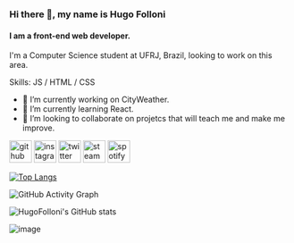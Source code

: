 ### Hi there 👋, my name is Hugo Folloni
#### I am a front-end web developer.
I'm a Computer Science student at UFRJ, Brazil, looking to work on this area.

Skills: JS / HTML / CSS

- 🔭 I’m currently working on CityWeather.
- 🌱 I’m currently learning React.
- 👯 I’m looking to collaborate on projetcs that will teach me and make me improve.


[<img src='https://cdn.jsdelivr.net/npm/simple-icons@3.0.1/icons/github.svg' alt='github' height='40'>](https://github.com/hugofolloni)  [<img src='https://cdn.jsdelivr.net/npm/simple-icons@3.0.1/icons/instagram.svg' alt='instagram' height='40'>](https://www.instagram.com/hugofolloni/)  [<img src='https://cdn.jsdelivr.net/npm/simple-icons@3.0.1/icons/twitter.svg' alt='twitter' height='40'>](https://twitter.com/hugofolloni)  [<img src='https://cdn.jsdelivr.net/npm/simple-icons@3.0.1/icons/steam.svg' alt='steam' height='40'>](steamcommunity.com/id/hueyzin)  [<img src='https://cdn.jsdelivr.net/npm/simple-icons@3.0.1/icons/spotify.svg' alt='spotify' height='40'>](https://open.spotify.com/user/222ysmwoafqvdw435hrwqqsdi?si=1286829d904947e6)  

[![Top Langs](https://github-readme-stats.vercel.app/api/top-langs/?username=hugofolloni)](https://github.com/anuraghazra/github-readme-stats)

![GitHub Activity Graph](https://activity-graph.herokuapp.com/graph?username=hugofolloni)  

![HugoFolloni's GitHub stats](https://github-readme-stats.vercel.app/api?username=hugofolloni&show_icons=true&theme=radical)

![image](https://user-images.githubusercontent.com/82226141/123043940-68826880-d3cf-11eb-9ad8-7b8a6cdfba86.png)
